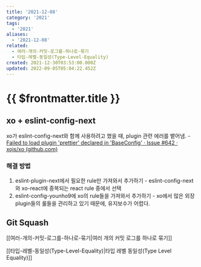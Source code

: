 ```yaml
---
title: '2021-12-08'
category: '2021'
tags:
  - '2021'
aliases:
  - '2021-12-08'
related:
  - 여러-개의-커밋-로그를-하나로-묶기
  - 타입-레벨-동일성(Type-Level-Equality)
created: 2021-12-30T03:53:00.000Z
updated: 2022-09-05T05:04:22.452Z
---
```


# {{ $frontmatter.title }}

## xo + eslint-config-next

xo가 eslint-config-next와 함께 사용하려고 했을 때, plugin 관련 에러를 뱉어냄. - [Failed to load plugin 'prettier' declared in 'BaseConfig' · Issue #642 · xojs/xo (github.com)](https://github.com/xojs/xo/issues/642)

### 해결 방법

1. eslint-plugin-next에서 필요한 rule만 가져와서 추가하기 - eslint-config-next와 xo-react에 중복되는 react rule 중에서 선택
2. eslint-config-younho9에 xo의 rule들을 가져와서 추가하기 - xo에서 많은 외장 plugin들의 룰들을 관리하고 있기 때문에, 유지보수가 어렵다.

## Git Squash

[[여러-개의-커밋-로그를-하나로-묶기|여러 개의 커밋 로그를 하나로 묶기]]

[[타입-레벨-동일성(Type-Level-Equality)|타입 레벨 동일성(Type Level Equality)]]
